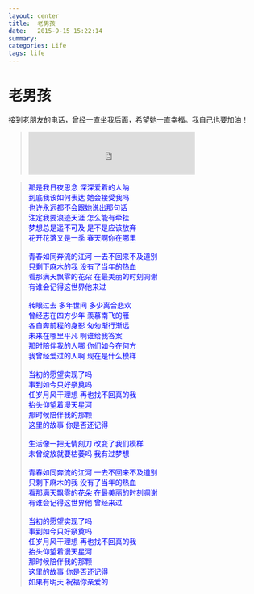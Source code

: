 ```yaml
---
layout: center
title:  老男孩
date:   2015-9-15 15:22:14
summary:
categories: Life
tags: life
---
```


# <span class="red">老男孩</span>

接到老朋友的电话，曾经一直坐我后面，希望她一直幸福。我自己也要加油！

> <iframe frameborder="no" border="0" marginwidth="0" marginheight="0" width=330 height=86 src="http://music.163.com/outchain/player?type=2&id=362998&auto=0&height=66"></iframe>

> <span style="color:blue">那是我日夜思念 深深爱着的人呐</span><br>
> <span style="color:blue">到底我该如何表达 她会接受我吗</span><br>
> <span style="color:blue">也许永远都不会跟她说出那句话</span><br>
> <span style="color:blue">注定我要浪迹天涯 怎么能有牵挂</span><br>
> <span style="color:blue">梦想总是遥不可及 是不是应该放弃</span><br>
> <span style="color:blue">花开花落又是一季 春天啊你在哪里</span><br>
> <span style="color:blue"></span><br>
> <span style="color:blue">青春如同奔流的江河 一去不回来不及道别</span><br>
> <span style="color:blue">只剩下麻木的我 没有了当年的热血</span><br>
> <span style="color:blue">看那满天飘零的花朵 在最美丽的时刻凋谢</span><br>
> <span style="color:blue">有谁会记得这世界他来过</span><br>
> <span style="color:blue"></span><br>
> <span style="color:blue">转眼过去 多年世间 多少离合悲欢</span><br>
> <span style="color:blue">曾经志在四方少年 羡慕南飞的雁</span><br>
> <span style="color:blue">各自奔前程的身影 匆匆渐行渐远</span><br>
> <span style="color:blue">未来在哪里平凡 啊谁给我答案</span><br>
> <span style="color:blue">那时陪伴我的人哪 你们如今在何方</span><br>
> <span style="color:blue">我曾经爱过的人啊 现在是什么模样</span><br>
> <span style="color:blue"></span><br>
> <span style="color:blue">当初的愿望实现了吗</span><br>
> <span style="color:blue">事到如今只好祭奠吗</span><br>
> <span style="color:blue">任岁月风干理想 再也找不回真的我</span><br>
> <span style="color:blue">抬头仰望着漫天星河</span><br>
> <span style="color:blue">那时候陪伴我的那颗</span><br>
> <span style="color:blue">这里的故事 你是否还记得</span><br>
> <span style="color:blue"></span><br>
> <span style="color:blue">生活像一把无情刻刀 改变了我们模样</span><br>
> <span style="color:blue">未曾绽放就要枯萎吗 我有过梦想</span><br>
> <span style="color:blue"></span><br>
> <span style="color:blue">青春如同奔流的江河 一去不回来不及道别</span><br>
> <span style="color:blue">只剩下麻木的我 没有了当年的热血</span><br>
> <span style="color:blue">看那满天飘零的花朵 在最美丽的时刻凋谢</span><br>
> <span style="color:blue">有谁会记得这世界他 曾经来过</span><br>
> <span style="color:blue"></span><br>
> <span style="color:blue">当初的愿望实现了吗</span><br>
> <span style="color:blue">事到如今只好祭奠吗</span><br>
> <span style="color:blue">任岁月风干理想 再也找不回真的我</span><br>
> <span style="color:blue">抬头仰望着漫天星河</span><br>
> <span style="color:blue">那时候陪伴我的那颗</span><br>
> <span style="color:blue">这里的故事 你是否还记得</span><br>
> <span style="color:blue">如果有明天 祝福你亲爱的</span><br>
